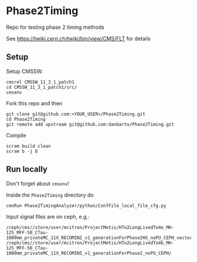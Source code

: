 # Phase2Timing
Repo for testing phase 2 timing methods

See https://twiki.cern.ch/twiki/bin/view/CMS/FLT for details

## Setup

Setup CMSSW:
```
cmsrel CMSSW_11_3_1_patch1 
cd CMSSW_11_3_1_patch1/src/
cmsenv
```

Fork this repo and then
```
git clone git@github.com:<YOUR_USER>/Phase2Timing.git
cd Phase2Timing
git remote add upstream git@github.com:danbarto/Phase2Timing.git
```

Compile
```
scram build clean
scram b -j 8
```

## Run locally
Don't forget about `cmsenv`!

Inside the `Phase2Timing` directory do
```
cmsRun Phase2TimingAnalyzer/python/ConfFile_local_file_cfg.py
```

Input signal files are on ceph, e.g.:

``` shell
/ceph/cms//store/user/mcitron/ProjectMetis/HTo2LongLivedTo4e_MH-125_MFF-50_CTau-1000mm_privateMC_11X_RECOMINI_v1_generationForPhase2HS_noPU_CEPH_vector/
/ceph/cms//store/user/mcitron/ProjectMetis/HTo2LongLivedTo4b_MH-125_MFF-50_CTau-1000mm_privateMC_11X_RECOMINI_v1_generationForPhase2_noPU_CEPH/
```



